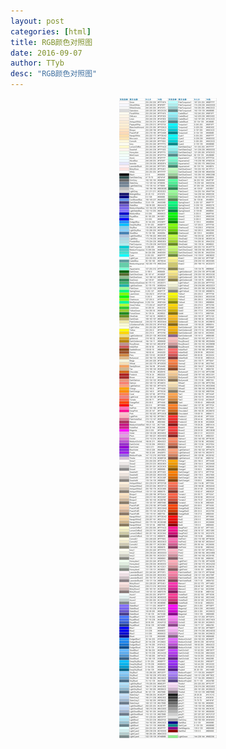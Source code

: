 ```yaml
---
layout: post
categories: [html]
title: RGB颜色对照图
date: 2016-09-07
author: TTyb
desc: "RGB颜色对照图"
---
```


<p style="text-align:center"><img src="/static/postimage/html/rgb/996148-20160907135722941-1305139101.jpg" class="img-responsive" style="display: block; margin-right: auto; margin-left: auto;"></p>